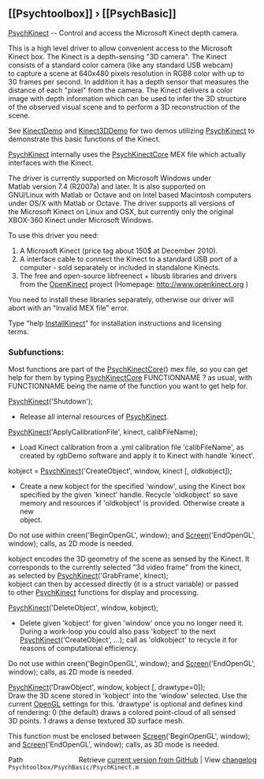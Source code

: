 ## [[Psychtoolbox]] &#8250; [[PsychBasic]]

[PsychKinect](PsychKinect) -- Control and access the Microsoft Kinect depth camera.  
  
This is a high level driver to allow convenient access to the Microsoft  
Kinect box. The Kinect is a depth-sensing "3D camera". The Kinect  
consists of a standard color camera (like any standard USB webcam)  
to capture a scene at 640x480 pixels resolution in RGB8 color with up to  
30 frames per second. In addition it has a depth sensor that measures the  
distance of each "pixel" from the camera. The Kinect delivers a color  
image with depth information which can be used to infer the 3D structure  
of the observed visual scene and to perform a 3D reconstruction of the  
scene.  
  
See [KinectDemo](KinectDemo) and [Kinect3DDemo](Kinect3DDemo) for two demos utilizing [PsychKinect](PsychKinect) to  
demonstrate this basic functions of the Kinect.  
  
[PsychKinect](PsychKinect) internally uses the [PsychKinectCore](PsychKinectCore) MEX file which actually  
interfaces with the Kinect.  
  
The driver is currently supported on Microsoft Windows under  
Matlab version 7.4 (R2007a) and later. It is also supported on  
GNU/Linux with Matlab or Octave and on Intel based Macintosh computers  
under OS/X with Matlab or Octave. The driver supports all versions of  
the Microsoft Kinect on Linux and OSX, but currently only the original  
XBOX-360 Kinect under Microsoft Windows.  
  
To use this driver you need:  
1. A Microsoft Kinect (price tag about 150$ at December 2010).  
2. A interface cable to connect the Kinect to a standard USB port of a  
   computer - sold separately or included in standalone Kinects.  
3. The free and open-source libfreenect + libusb libraries and drivers  
   from the [OpenKinect](OpenKinect) project (Homepage: http://www.openkinect.org )  
  
You need to install these libraries separately, otherwise our driver will  
abort with an "Invalid MEX file" error.  
  
Type "help [InstallKinect](InstallKinect)" for installation instructions and licensing  
terms.  
  
  
### Subfunctions:  
  
Most functions are part of the [PsychKinectCore](PsychKinectCore)() mex file, so you can get  
help for them by typing [PsychKinectCore](PsychKinectCore) FUNCTIONNAME ? as usual, with  
FUNCTIONNAME being the name of the function you want to get help for.  
  
[PsychKinect](PsychKinect)('Shutdown');  
- Release all internal resources of [PsychKinect](PsychKinect).  
  
  
[PsychKinect](PsychKinect)('ApplyCalibrationFile', kinect, calibFileName);  
- Load Kinect calibration from a .yml calibration file 'calibFileName', as  
created by rgbDemo software and apply it to Kinect with handle 'kinect'.  
  
  
kobject = [PsychKinect](PsychKinect)('CreateObject', window, kinect [, oldkobject]);  
- Create a new kobject for the specified 'window', using the Kinect box  
specified by the given 'kinect' handle. Recycle 'oldkobject' so save  
memory and resources if 'oldkobject' is provided. Otherwise create a new  
object.  
  
Do not use within creen('BeginOpenGL', window); and [Screen](Screen)('EndOpenGL',  
window); calls, as 2D mode is needed.  
  
  
kobject encodes the 3D geometry of the scene as sensed by the Kinect. It  
corresponds to the currently selected "3d video frame" from the kinect,  
as selected by [PsychKinect](PsychKinect)('GrabFrame', kinect);  
kobject can then by accessed directly (it is a struct variable) or passed  
to other [PsychKinect](PsychKinect) functions for display and processing.  
  
[PsychKinect](PsychKinect)('DeleteObject', window, kobject);  
- Delete given 'kobject' for given 'window' once you no longer need it.  
During a work-loop you could also pass 'kobject' to the next  
[PsychKinect](PsychKinect)('CreateObject', ...); call as 'oldkobject' to recycle it for  
reasons of computational efficiency.  
  
Do not use within creen('BeginOpenGL', window); and [Screen](Screen)('EndOpenGL',  
window); calls, as 2D mode is needed.  
  
  
[PsychKinect](PsychKinect)('DrawObject', window, kobject [, drawtype=0]);  
Draw the 3D scene stored in 'kobject' into the 'window' selected. Use the  
current [OpenGL](OpenGL) settings for this. 'drawtype' is optional and defines kind  
of rendering: 0 (the default) draws a colored point-cloud of all sensed  
3D points. 1 draws a dense textured 3D surface mesh.  
  
This function must be enclosed between [Screen](Screen)('BeginOpenGL', window);  
and [Screen](Screen)('EndOpenGL', window); calls, as 3D mode is needed.  
  




<div class="code_header" style="text-align:right;">
  <span style="float:left;">Path&nbsp;&nbsp;</span> <span class="counter">Retrieve <a href=
  "https://raw.github.com/Psychtoolbox-3/Psychtoolbox-3/beta/Psychtoolbox/PsychBasic/PsychKinect.m">current version from GitHub</a> | View <a href=
  "https://github.com/Psychtoolbox-3/Psychtoolbox-3/commits/beta/Psychtoolbox/PsychBasic/PsychKinect.m">changelog</a></span>
</div>
<div class="code">
  <code>Psychtoolbox/PsychBasic/PsychKinect.m</code>
</div>

